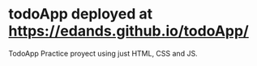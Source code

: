 # todoApp deployed at https://edands.github.io/todoApp/
TodoApp Practice proyect using just HTML, CSS and JS.
